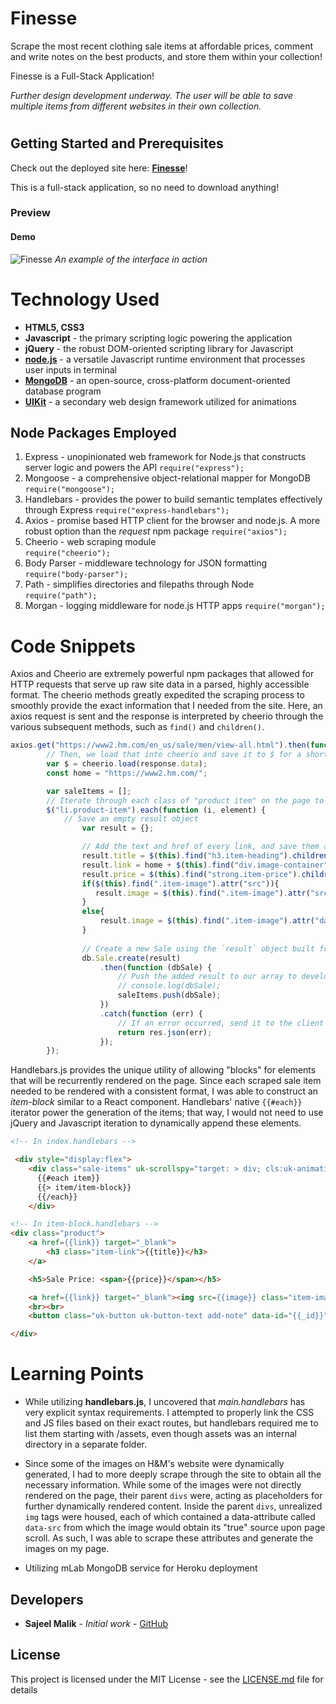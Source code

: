 # Finesse

Scrape the most recent clothing sale items at affordable prices, comment and write notes on the best products, and store them within your collection!

Finesse is a Full-Stack Application! 


*Further design development underway. The user will be able to save multiple items from different websites in their own collection.*
#

## Getting Started and Prerequisites

Check out the deployed site here: 
[**Finesse**](https://finessed.herokuapp.com/)!

This is a full-stack application, so no need to download anything!

### Preview 
<!-- take a picture of the image and add it into the readme  -->

#### Demo

![Finesse](./public/assets/images/preview.gif  "Finesse")
*An example of the interface in action*


# Technology Used

* **HTML5, CSS3** 
* **Javascript** - the primary scripting logic powering the application
* **jQuery** - the robust DOM-oriented scripting library for Javascript
* [**node.js**](https://nodejs.org/en/) - a versatile Javascript runtime environment that processes user inputs in terminal
* [**MongoDB**](https://www.mongodb.com/) - an open-source, cross-platform document-oriented database program
* [**UIKit**](https://getuikit.com/docs/) - a secondary web design framework utilized for animations


## Node Packages Employed

1. Express - unopinionated web framework for Node.js that constructs server logic and powers the API
``` require("express"); ```
2. Mongoose - a comprehensive object-relational mapper for MongoDB
``` require("mongoose"); ```
3. Handlebars - provides the power to build semantic templates effectively through Express
``` require("express-handlebars"); ```
4. Axios - promise based HTTP client for the browser and node.js. A more robust option than the *request* npm package
```require("axios");```
5. Cheerio - web scraping module    
```require("cheerio");```
6. Body Parser - middleware technology for JSON formatting
``` require("body-parser"); ```
7. Path - simplifies directories and filepaths through Node
``` require("path"); ```
8. Morgan - logging middleware for node.js HTTP apps
``` require("morgan"); ```

# Code Snippets
<!-- put snippets of code inside ``` ``` so it will look like code -->
<!-- if you want to put blockquotes use a > -->

Axios and Cheerio are extremely powerful npm packages that allowed for HTTP requests that serve up raw site data in a parsed, highly accessible format. The cheerio methods greatly expedited the scraping process to smoothly provide the exact information that I needed from the site. Here, an axios request is sent and the response is interpreted by cheerio through the various subsequent methods, such as `find()` and `children()`.
```Javascript
axios.get("https://www2.hm.com/en_us/sale/men/view-all.html").then(function (response) {
        // Then, we load that into cheerio and save it to $ for a shorthand selector
        var $ = cheerio.load(response.data);
        const home = "https://www2.hm.com/";

        var saleItems = [];
        // Iterate through each class of "product item" on the page to scrape the specific sales
        $("li.product-item").each(function (i, element) {
            // Save an empty result object
                var result = {};

                // Add the text and href of every link, and save them as properties of the result object
                result.title = $(this).find("h3.item-heading").children("a").text();
                result.link = home + $(this).find("div.image-container").children("a").attr("href"); 
                result.price = $(this).find("strong.item-price").children("span.sale").text();
                if($(this).find(".item-image").attr("src")){
                   result.image = $(this).find(".item-image").attr("src"); 
                }
                else{
                    result.image = $(this).find(".item-image").attr("data-src"); 
                }
               
                // Create a new Sale using the `result` object built from scraping
                db.Sale.create(result)
                    .then(function (dbSale) {
                        // Push the added result to our array to develop our JSON
                        // console.log(dbSale);
                        saleItems.push(dbSale);
                    })
                    .catch(function (err) {
                        // If an error occurred, send it to the client
                        return res.json(err);
                    });
        });
```
Handlebars.js provides the unique utility of allowing "blocks" for elements that will be recurrently rendered on the page. Since each scraped sale item needed to be rendered with a consistent format, I was able to construct an *item-block* similar to a React component. Handlebars' native `{{#each}}` iterator power the generation of the items; that way, I would not need to use jQuery and Javascript iteration to dynamically append these elements.
```HTML
<!-- In index.handlebars -->

 <div style="display:flex">
    <div class="sale-items" uk-scrollspy="target: > div; cls:uk-animation-fade; delay: 100">
      {{#each item}}
      {{> item/item-block}}
      {{/each}}
    </div>

<!-- In item-block.handlebars -->
<div class="product">
	<a href={{link}} target="_blank">
		<h3 class="item-link">{{title}}</h3>
	</a>

	<h5>Sale Price: <span>{{price}}</span></h5>

	<a href={{link}} target="_blank"><img src={{image}} class="item-image"></a>
	<br><br>
	<button class="uk-button uk-button-text add-note" data-id="{{_id}}">Add Note</button>

</div>
```

# Learning Points

* While utilizing **handlebars.js**, I uncovered that *main.handlebars* has very explicit syntax requirements. I attempted to properly link the CSS and JS files based on their exact routes, but handlebars required me to list them starting with /assets, even though assets was an internal directory in a separate folder. 

* Since some of the images on H&M's website were dynamically generated, I had to more deeply scrape through the site to obtain all the necessary information. While some of the images were not directly rendered on the page, their parent `divs` were, acting as placeholders for further dynamically rendered content. Inside the parent `divs`, unrealized `img` tags were housed, each of which contained a data-attribute called `data-src` from which the image would obtain its "true" source upon page scroll. As such, I was able to scrape these attributes and generate the images on my page.

* Utilizing mLab MongoDB service for Heroku deployment

## Developers

* **Sajeel Malik** - *Initial work* - [GitHub](https://github.com/sajeelmalik)


## License

This project is licensed under the MIT License - see the [LICENSE.md](LICENSE.md) file for details
